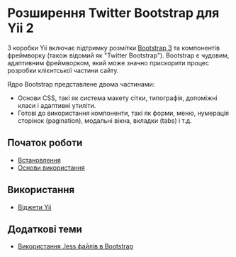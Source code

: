 Розширення Twitter Bootstrap для Yii 2
======================================

З коробки Yii включає підтримку розмітки [Bootstrap 3](https://getbootstrap.com/docs/3.4/) та компонентів фреймворку 
(також відомий як "Twitter Bootstrap"). Bootstrap є чудовим, адаптивним фреймворком, який може значно прискорити 
процес розробки клієнтської частини сайту.

Ядро Bootstrap представлене двома частинами:

- Основи CSS, такі як система макету сітки, типографія, допоміжні класи і адаптивні утиліти.
- Готові до використання компоненти, такі як форми, меню, нумерація сторінок (pagination), модальні вікна, вкладки (tabs) і т.д.

Початок роботи
--------------

* [Встановлення](installation.md)
* [Основи використання](basic-usage.md)

Використання
------------

* [Віджети Yii](usage-widgets.md)

Додаткові теми
--------------

* [Використання .less файлів в Bootstrap](topics-less.md)
